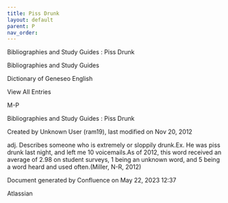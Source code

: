 ```yaml
---
title: Piss Drunk
layout: default
parent: P
nav_order:
---
```


Bibliographies and Study Guides : Piss Drunk

Bibliographies and Study Guides

Dictionary of Geneseo English

View All Entries

M-P

Bibliographies and Study Guides : Piss Drunk

Created by  Unknown User (ram19), last modified on Nov 20, 2012

adj. Describes someone who is extremely or sloppily drunk.Ex. He was piss drunk last night, and left me 10 voicemails.As of 2012, this word received an average of 2.98 on student surveys, 1 being an unknown word, and 5 being a word heard and used often.(Miller, N-R, 2012)

Document generated by Confluence on May 22, 2023 12:37

Atlassian
